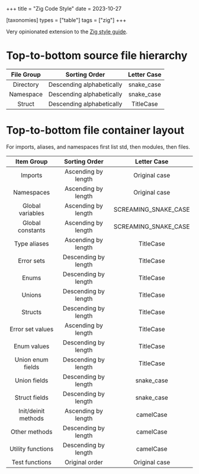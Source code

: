 +++
title = "Zig Code Style"
date = 2023-10-27

[taxonomies]
types = ["table"]
tags = ["zig"]
+++

Very opinionated extension to the [Zig style guide](https://ziglang.org/documentation/master/#Style-Guide).

<!-- more -->

# **Top-to-bottom source file hierarchy**

| File Group |       Sorting Order       | Letter Case |
|:----------:|:-------------------------:|:-----------:|
| Directory  | Descending alphabetically | snake_case  |
| Namespace  | Descending alphabetically | snake_case  |
|   Struct   | Descending alphabetically |  TitleCase  |

# **Top-to-bottom file container layout**

For imports, aliases, and namespaces first list std, then modules, then files.

|     Item Group      |    Sorting Order     |     Letter Case      |
|:-------------------:|:--------------------:|:--------------------:|
|       Imports       | Ascending by length  |    Original case     |
|     Namespaces      | Ascending by length  |    Original case     |
|  Global variables   | Ascending by length  | SCREAMING_SNAKE_CASE |
|  Global constants   | Ascending by length  | SCREAMING_SNAKE_CASE |
|    Type aliases     | Ascending by length  |      TitleCase       |
|     Error sets      | Descending by length |      TitleCase       |
|        Enums        | Descending by length |      TitleCase       |
|       Unions        | Descending by length |      TitleCase       |
|       Structs       | Descending by length |      TitleCase       |
|  Error set values   | Ascending by length  |      TitleCase       |
|     Enum values     | Descending by length |      TitleCase       |
|  Union enum fields  | Descending by length |      TitleCase       |
|    Union fields     | Descending by length |      snake_case      |
|    Struct fields    | Descending by length |      snake_case      |
| Init/deinit methods | Ascending by length  |      camelCase       |
|    Other methods    | Descending by length |      camelCase       |
|  Utility functions  | Descending by length |      camelCase       |
|   Test functions    |    Original order    |    Original case     |
